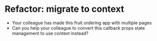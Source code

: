 # Refactor: migrate to context

- Your colleague has made this fruit ordering app with multiple pages
- Can you help your colleague to convert this callback props state management to use context instead?


